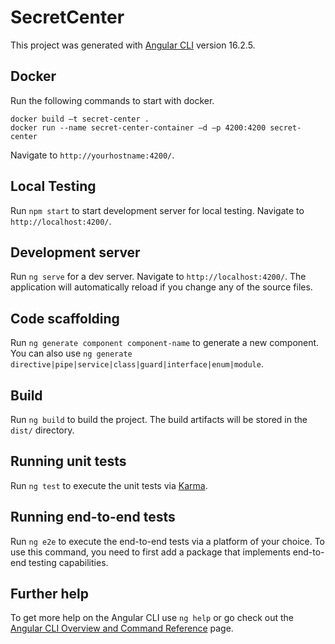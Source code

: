 # SecretCenter

This project was generated with [Angular CLI](https://github.com/angular/angular-cli) version 16.2.5.

## Docker

Run the following commands to start with docker. 
```
docker build –t secret-center .
docker run --name secret-center-container –d –p 4200:4200 secret-center 
```
Navigate to `http://yourhostname:4200/`.

## Local Testing

Run `npm start` to start development server for local testing.
Navigate to `http://localhost:4200/`.

## Development server

Run `ng serve` for a dev server. Navigate to `http://localhost:4200/`. The application will automatically reload if you change any of the source files.

## Code scaffolding

Run `ng generate component component-name` to generate a new component. You can also use `ng generate directive|pipe|service|class|guard|interface|enum|module`.

## Build

Run `ng build` to build the project. The build artifacts will be stored in the `dist/` directory.

## Running unit tests

Run `ng test` to execute the unit tests via [Karma](https://karma-runner.github.io).

## Running end-to-end tests

Run `ng e2e` to execute the end-to-end tests via a platform of your choice. To use this command, you need to first add a package that implements end-to-end testing capabilities.

## Further help

To get more help on the Angular CLI use `ng help` or go check out the [Angular CLI Overview and Command Reference](https://angular.io/cli) page.
